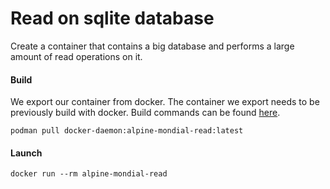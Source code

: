 # Read on sqlite database
Create a container that contains a big database and performs a large amount of read operations on it.

#### Build
We export our container from docker.  The container we export needs to be previously build with docker.  Build commands
can be found [here](../../docker/alpine/mondial-read/README.md).
```shell script
podman pull docker-daemon:alpine-mondial-read:latest
```

#### Launch
```shell script
docker run --rm alpine-mondial-read
```